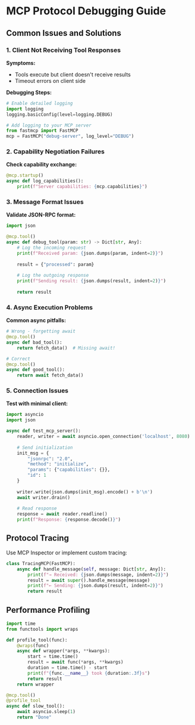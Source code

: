 # MCP Protocol Debugging Guide

## Common Issues and Solutions

### 1. Client Not Receiving Tool Responses

**Symptoms:**
- Tools execute but client doesn't receive results
- Timeout errors on client side

**Debugging Steps:**

```python
# Enable detailed logging
import logging
logging.basicConfig(level=logging.DEBUG)

# Add logging to your MCP server
from fastmcp import FastMCP
mcp = FastMCP("debug-server", log_level="DEBUG")
```

### 2. Capability Negotiation Failures

**Check capability exchange:**
```python
@mcp.startup()
async def log_capabilities():
    print(f"Server capabilities: {mcp.capabilities}")
```

### 3. Message Format Issues

**Validate JSON-RPC format:**
```python
import json

@mcp.tool()
async def debug_tool(param: str) -> Dict[str, Any]:
    # Log the incoming request
    print(f"Received param: {json.dumps(param, indent=2)}")
    
    result = {"processed": param}
    
    # Log the outgoing response
    print(f"Sending result: {json.dumps(result, indent=2)}")
    
    return result
```

### 4. Async Execution Problems

**Common async pitfalls:**
```python
# Wrong - forgetting await
@mcp.tool()
async def bad_tool():
    return fetch_data()  # Missing await!

# Correct
@mcp.tool()
async def good_tool():
    return await fetch_data()
```

### 5. Connection Issues

**Test with minimal client:**
```python
import asyncio
import json

async def test_mcp_server():
    reader, writer = await asyncio.open_connection('localhost', 8080)
    
    # Send initialization
    init_msg = {
        "jsonrpc": "2.0",
        "method": "initialize",
        "params": {"capabilities": {}},
        "id": 1
    }
    
    writer.write(json.dumps(init_msg).encode() + b'\n')
    await writer.drain()
    
    # Read response
    response = await reader.readline()
    print(f"Response: {response.decode()}")
```

## Protocol Tracing

Use MCP Inspector or implement custom tracing:

```python
class TracingMCP(FastMCP):
    async def handle_message(self, message: Dict[str, Any]):
        print(f"→ Received: {json.dumps(message, indent=2)}")
        result = await super().handle_message(message)
        print(f"← Sending: {json.dumps(result, indent=2)}")
        return result
```

## Performance Profiling

```python
import time
from functools import wraps

def profile_tool(func):
    @wraps(func)
    async def wrapper(*args, **kwargs):
        start = time.time()
        result = await func(*args, **kwargs)
        duration = time.time() - start
        print(f"{func.__name__} took {duration:.3f}s")
        return result
    return wrapper

@mcp.tool()
@profile_tool
async def slow_tool():
    await asyncio.sleep(1)
    return "Done"
```

